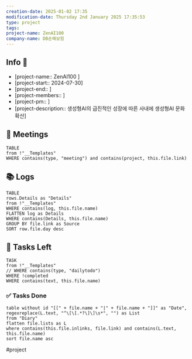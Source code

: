 ```yaml
---
creation-date: 2025-01-02 17:35
modification-date: Thursday 2nd January 2025 17:35:53
type: project
tags: 
project-name: ZenAI100
company-name: DB손해보험
---
```

 
## Info 📑

- [project-name:: ZenAI100 ] 
- [project-start:: 2024-07-30]
- [project-end:: ]
- [project-members::  ] 
- [project-pm::  ]
- [project-description::  생성형AI의 급진적인 성장에 따른 사내에 생성형AI 문화 확산]


##  🌅 Meetings
```dataview
TABLE
from !"__Templates"
WHERE contains(type, "meeting") and contains(project, this.file.link)
```

## 📚 Logs
```dataview
TABLE
rows.Details as "Details"
from !"__Templates"
WHERE contains(log, this.file.name) 
FLATTEN log as Details
WHERE contains(Details, this.file.name) 
GROUP BY file.link as Source
SORT row.file.day desc
```

## 🚀 Tasks Left
```dataview
TASK
from !"__Templates"
// WHERE contains(type, "dailytodo")
WHERE !completed
WHERE contains(text, this.file.name)
```

### ✅ Tasks Done
```dataview
table without id "[[" + file.name + "|" + file.name + "]]" as "Date", regexreplace(L.text, "^\[\[.*?\]\]\s*", "") as List
from "Diary"
flatten file.lists as L
where contains(this.file.inlinks, file.link) and contains(L.text, this.file.name)
sort file.name asc
```

#project
